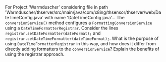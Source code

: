 For Project 'Warmduscher' considering file in path 'Warmduscher/thserver/src/main/java/com/x8ing/thsensor/thserver/web/DateTimeConfig.java' with name 'DateTimeConfig.java'... 
The `conversionService()` method configures a `FormattingConversionService` using a `DateTimeFormatterRegistrar`. Consider the lines `registrar.setDateFormatter(dateFormat);` and `registrar.setDateTimeFormatter(dateTimeFormat);`. What is the purpose of using `DateTimeFormatterRegistrar` in this way, and how does it differ from directly adding formatters to the `conversionService`? Explain the benefits of using the registrar approach.